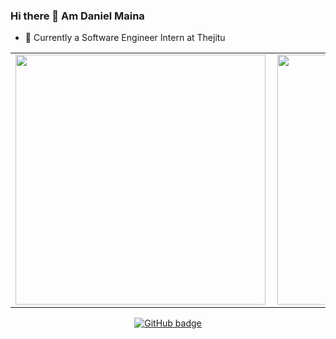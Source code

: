 ### Hi there 👋 Am Daniel Maina


- 🔭 Currently a Software Engineer Intern at Thejitu


<center>
  <table>
  <tr>
      <td><img width="400px" align="left" src="https://github-readme-stats.vercel.app/api?username=Danchiwaz&count_private=true&show_icons=true&theme=dark&layout=compact" /></td>
      <td><img width="400px" src="https://github-readme-streak-stats.herokuapp.com/?user=Danchiwaz&theme=dark" /></td>      
  </tr>   
  </table>
</center>
   



<p align="center">
  <a href="https://github.com/Danchiwaz?tab=followers">
    <img src="https://img.shields.io/github/followers/Danchiwaz?label=Followers&logo=GitHub&style=for-the-badge" alt="GitHub badge" />
  </a>
</p>
